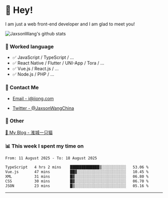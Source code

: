 # 👋 Hey!

I am just a web front-end developer and I am glad to meet you!

![JaxsonWang's github stats](https://github-readme-stats.vercel.app/api?username=JaxsonWang&&show_icons=true&&title_color=1abc9c&&icon_color=1abc9c)


### 📝 Worked language

- ✅ JavaScript / TypeScript / ...
- ✅ React Native / Flutter / UNI-App / Tora / ...
- ✅ Vue.js / React.js / ...
- ✅ Node.js / PHP / ...

### 📮 Contact Me

- [Email - i@iiong.com](mailto:i@iiong.com)

- [Twitter - @JaxsonWangChina](https://twitter.com/JaxsonWangChina)

### 🤪 Other

[📌 My Blog - 淮城一只猫](https://iiong.com)

### 📊 This week I spent my time on

<!--START_SECTION:waka-->

```txt
From: 11 August 2025 - To: 18 August 2025

TypeScript   4 hrs 2 mins    █████████████▒░░░░░░░░░░░   53.06 %
Vue.js       47 mins         ██▓░░░░░░░░░░░░░░░░░░░░░░   10.45 %
XML          31 mins         █▓░░░░░░░░░░░░░░░░░░░░░░░   06.80 %
CSS          30 mins         █▓░░░░░░░░░░░░░░░░░░░░░░░   06.70 %
JSON         23 mins         █▒░░░░░░░░░░░░░░░░░░░░░░░   05.16 %
```

<!--END_SECTION:waka-->

---
